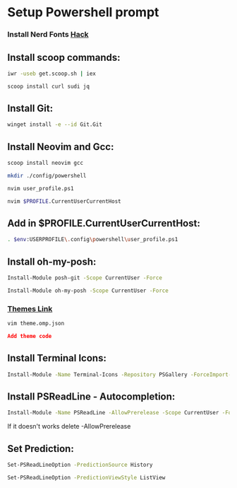 # Setup Powershell prompt

### Install Nerd Fonts [Hack](https://github.com/ryanoasis/nerd-fonts/releases/tag/v2.1.0)

## Install scoop commands:

```bash
iwr -useb get.scoop.sh | iex
```

```bash
scoop install curl sudi jq
```
## Install Git:

```bash
winget install -e --id Git.Git
```

## Install Neovim and Gcc:

```bash
scoop install neovim gcc
```

```bash
mkdir ./config/powershell
```

```bash
nvim user_profile.ps1
```

```bash
nvim $PROFILE.CurrentUserCurrentHost
```

## Add in $PROFILE.CurrentUserCurrentHost:

```bash
. $env:USERPROFILE\.config\powershell\user_profile.ps1
```

## Install oh-my-posh:

```bash
Install-Module posh-git -Scope CurrentUser -Force
```

```bash
Install-Module oh-my-posh -Scope CurrentUser -Force
```

### [Themes Link](https://ohmyposh.dev/docs/themes)

```bash
vim theme.omp.json
```

```json
Add theme code
```

## Install Terminal Icons:

```bash
Install-Module -Name Terminal-Icons -Repository PSGallery -ForceImport-Module  Terminal-Icons
```

## Install PSReadLine - Autocompletion:

```bash
Install-Module -Name PSReadLine -AllowPrerelease -Scope CurrentUser -Force -SkipPublisherCheck
```

If it doesn't works delete -AllowPrerelease

## Set Prediction:

```bash
Set-PSReadLineOption -PredictionSource History
```

```bash
Set-PSReadLineOption -PredictionViewStyle ListView
```

